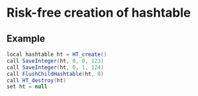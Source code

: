 # Risk-free creation of hashtable
## Example
```scala
local hashtable ht = HT_create()
call SaveInteger(ht, 0, 0, 123)
call SaveInteger(ht, 0, 1, 124)
call FlushChildHashtable(ht, 0)
call HT_destroy(ht)
set ht = null
```